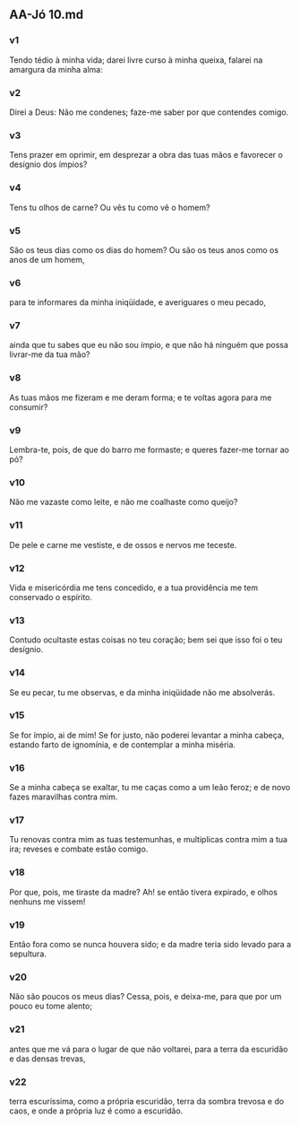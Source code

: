 ## AA-Jó 10.md
### v1
 Tendo tédio à minha vida; darei livre curso à minha queixa, falarei na amargura da minha alma:
### v2
 Direi a Deus: Não me condenes; faze-me saber por que contendes comigo.
### v3
 Tens prazer em oprimir, em desprezar a obra das tuas mãos e favorecer o desígnio dos ímpios?
### v4
 Tens tu olhos de carne? Ou vês tu como vê o homem?
### v5
 São os teus dias como os dias do homem? Ou são os teus anos como os anos de um homem,
### v6
 para te informares da minha iniqüidade, e averiguares o meu pecado,
### v7
 ainda que tu sabes que eu não sou ímpio, e que não há ninguém que possa livrar-me da tua mão?
### v8
 As tuas mãos me fizeram e me deram forma; e te voltas agora para me consumir?
### v9
 Lembra-te, pois, de que do barro me formaste; e queres fazer-me tornar ao pó?
### v10
 Não me vazaste como leite, e não me coalhaste como queijo?
### v11
 De pele e carne me vestiste, e de ossos e nervos me teceste.
### v12
 Vida e misericórdia me tens concedido, e a tua providência me tem conservado o espírito.
### v13
 Contudo ocultaste estas coisas no teu coração; bem sei que isso foi o teu desígnio.
### v14
 Se eu pecar, tu me observas, e da minha iniqüidade não me absolverás.
### v15
 Se for ímpio, ai de mim! Se for justo, não poderei levantar a minha cabeça, estando farto de ignomínia, e de contemplar a minha miséria.
### v16
 Se a minha cabeça se exaltar, tu me caças como a um leão feroz; e de novo fazes maravilhas contra mim.
### v17
 Tu renovas contra mim as tuas testemunhas, e multiplicas contra mim a tua ira; reveses e combate estão comigo.
### v18
 Por que, pois, me tiraste da madre? Ah! se então tivera expirado, e olhos nenhuns me vissem!
### v19
 Então fora como se nunca houvera sido; e da madre teria sido levado para a sepultura.
### v20
 Não são poucos os meus dias? Cessa, pois, e deixa-me, para que por um pouco eu tome alento;
### v21
 antes que me vá para o lugar de que não voltarei, para a terra da escuridão e das densas trevas,
### v22
 terra escuríssima, como a própria escuridão, terra da sombra trevosa e do caos, e onde a própria luz é como a escuridão.
